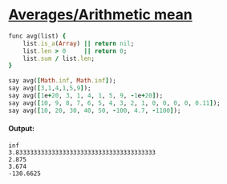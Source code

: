 [1]: http://rosettacode.org/wiki/Averages/Arithmetic_mean

# [Averages/Arithmetic mean][1]

```ruby
func avg(list) {
    list.is_a(Array) || return nil;
    list.len > 0     || return 0;
    list.sum / list.len;
}
 
say avg([Math.inf, Math.inf]);
say avg([3,1,4,1,5,9]);
say avg([1e+20, 3, 1, 4, 1, 5, 9, -1e+20]);
say avg([10, 9, 8, 7, 6, 5, 4, 3, 2, 1, 0, 0, 0, 0, 0.11]);
say avg([10, 20, 30, 40, 50, -100, 4.7, -1100]);
```

#### Output:
```
inf
3.833333333333333333333333333333333333333
2.875
3.674
-130.6625
```